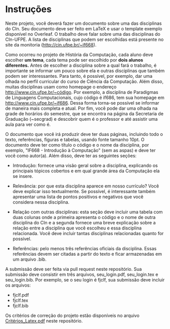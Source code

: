 ﻿<h1>Instruções</h1>

Neste projeto, você deverá fazer um documento sobre uma das disciplinas do CIn. Seu documento deve ser feito em LaTeX e usar o template exemplo disponível no Overleaf. O trabalho deve falar sobre uma das disciplinas do CIn-UFPE. A lista de disciplinas que podem ser escolhidas está presente no site da monitoria (http://cin.ufpe.br/~if668).<br>

Como ocorreu no projeto de História da Computação, cada aluno deve escolher <b>um tema</b>, cada tema pode ser escolhido por <b>dois alunos diferentes.</b> Antes de escolher a disciplina sobre a qual fará o trabalho, é importante se informar um pouco sobre ela e outras disciplinas que também podem ser interessantes. Para tanto, é possível, por exemplo, dar uma olhada no perfil curricular do curso de Ciência da Computação. Além disso, muitas disciplinas usam como homepage o endereço http://www.cin.ufpe.br/~código. Por exemplo, a disciplina de Paradigmas de Linguagens Computacionais, cujo código é if686, tem sua homepage em http://www.cin.ufpe.br/~if686. Dessa forma torna-se possível se informar de maneira mais completa e atual. Por fim, você pode dar uma olhada na grade de horários do semestre, que se encontra na página da Secretaria de Graduação (~secgrad) e descobrir quem é o professor e até assistir uma aula para ver como é.<br>

O documento que você irá produzir deve ter duas páginas, incluindo todo o texto, referências, figuras e tabelas, usando fonte tamanho 10pt. O documento deve ter como título o código e o nome da disciplina, por exemplo, "IF668 - Introdução à Computação" (sem as aspas) e deve ter você como autor(a). Além disso, deve ter as seguintes seções: 

- Introdução: fornece uma visão geral sobre a disciplina, explicando os principais tópicos cobertos e em qual grande área da Computação ela se insere. 

- Relevância: por que esta disciplina aparece em nosso currículo? Você deve explicar isso textualmente. Se possível, é interessante também apresentar uma lista de pontos positivos e negativos que você considera nessa disciplina. 

- Relação com outras disciplinas: esta seção deve incluir uma tabela com duas colunas onde a primeira apresenta o código e o nome de outra disciplina do CIn e a segunda fornece uma breve explicação sobre a relação entre a disciplina que você escolheu e essa disciplina relacionada. Você deve incluir tantas disciplinas relacionadas quanto for possível. 

- Referências: pelo menos três referências oficiais da disciplina. Essas referências devem ser citadas a partir do texto e ficar armazenadas em um arquivo .bib. 

A submissão deve ser feita via pull request neste repositório. Sua submissão deve consistir em três arquivos, seu_login.pdf, seu_login.tex e seu_login.bib. Por exemplo, se o seu login é fjclf, sua submissão deve incluir os arquivos:

- fjclf.pdf
- fjclf.tex
- fjclf.bib


Os critérios de correção do projeto estão disponíveis no arquivo <a href="https://github.com/monitoria-ic-cc-ufpe/Projeto_Latex/blob/master/Crit%C3%A9rios%20LaTeX.pdf">Critérios_Latex.pdf</a> neste repositório.
